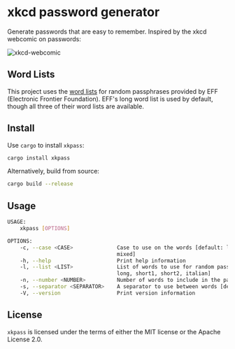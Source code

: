 # xkcd password generator

Generate passwords that are easy to remember. Inspired by the xkcd webcomic on passwords:

![xkcd-webcomic](https://imgs.xkcd.com/comics/password_strength.png)

## Word Lists

This project uses the [word lists](https://www.eff.org/deeplinks/2016/07/new-wordlists-random-passphrases) for random passphrases provided by EFF (Electronic Frontier Foundation). EFF's long word list is used by default, though all three of their word lists are available.

## Install

Use `cargo` to install `xkpass`:

```bash
cargo install xkpass
```

Alternatively, build from source:

```bash
cargo build --release
```

## Usage

```bash
USAGE:
    xkpass [OPTIONS]

OPTIONS:
    -c, --case <CASE>              Case to use on the words [default: lower] [possible values: upper, lower, capitalized,
                                   mixed]
    -h, --help                     Print help information
    -l, --list <LIST>              List of words to use for random password generation [default: long] [possible values:
                                   long, short1, short2, italian]
    -n, --number <NUMBER>          Number of words to include in the password [default: 6]
    -s, --separator <SEPARATOR>    A separator to use between words [default: " "]
    -V, --version                  Print version information
```

## License

`xkpass` is licensed under the terms of either the MIT license or the Apache License 2.0.
